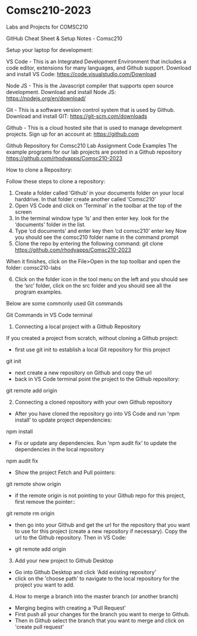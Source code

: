 # Comsc210-2023
Labs and Projects for COMSC210

GitHub Cheat Sheet & Setup Notes - Comsc210

Setup your laptop for development:

VS Code - This is an Integrated Development Environment that includes a code editor, extensions for many languages, and Github support. Download and install VS Code:
https://code.visualstudio.com/Download

Node JS - This is the Javascript compiler that supports open source development. Download and install Node JS:
https://nodejs.org/en/download/

Git - This is a software version control system that is used by Github. Download and install GIT:
https://git-scm.com/downloads

Github - This is a cloud hosted site that is used to manage development projects. Sign up for an account at:
https://github.com

Github Repository for Comsc210 Lab Assignment Code Examples
The example programs for our lab projects are posted in a Github repository
https://github.com/rhodyapps/Comsc210-2023

How to clone a Repository:

Follow these steps to clone a repository:
1. Create a folder called ‘Github’ in your documents folder on your local harddrive. In that folder create another called ‘Comsc210’
2. Open VS Code and click on ‘Terminal’ in the toolbar at the top of the screen
3. In the terminal window type ‘ls’ and then enter key. look for the ‘documents’ folder in the list. 
4. Type ‘cd documents’ and enter key then ‘cd comsc210’ enter key
Now you should see the comsc210 folder name in the command prompt
5. Clone the repo by entering the following command:
git clone https://github.com/rhodyapps/Comsc210-2023

When it finishes, click on the File>Open in the top toolbar and open the folder: comsc210-labs

6. Click on the folder icon in the tool menu on the left and you should see the ‘src’ folder, click on the src folder and you should see all the program examples.

Below are some commonly used Git commands

Git Commands in VS Code terminal

1. Connecting a local project with a Github Repository

If you created a project from scratch, without cloning a Github project:
 - first use git init to establish a local Git repository for this project

git init  

- next create a new repository on Github and copy the url
-  back in VS Code terminal point the project to the Github repository:

git remote add origin <paste in the url to your Github repository>

2. Connecting a cloned repository with your own Github repository

- After you have cloned the repository go into VS Code and run 'npm install' to update project dependencies:

npm install

- Fix or update any dependencies. Run 'npm audit fix' to update the dependencies in the local repository

npm audit fix

- Show the project Fetch and Pull pointers:

git remote show origin

- if the remote origin is not pointing to your Github repo for this project, first remove the pointer::

git remote rm origin

- then go into your Github and get the url for the repository that you want to use for this project (create a new repository if necessary). Copy the url to the Github repository. Then in VS Code:

- git remote add origin <paste in the url>


3. Add your new project to Github Desktop

- Go into Github Desktop and click 'Add existing repository'
- click on the 'choose path' to navigate to the local repository for the project you want to add.

4. How to merge a branch into the master branch (or another branch)

- Merging begins with creating a 'Pull Request' 
- First push all your changes for the branch you want to merge to Github.
- Then in Github select the branch that you want to merge and click on 'create pull request'


